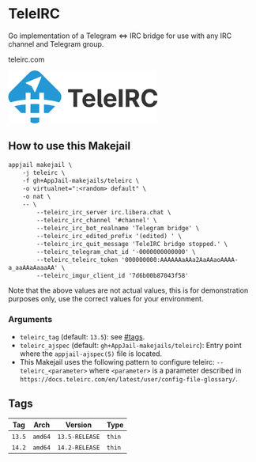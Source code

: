 # TeleIRC

Go implementation of a Telegram &lt;=> IRC bridge for use with any IRC channel and Telegram group.

teleirc.com

<img src="https://github.com/RITlug/teleirc/blob/main/assets/svg/horizontal_color.svg?raw=true" alt="teleirc logo" width="60%" height="auto">

## How to use this Makejail

```
appjail makejail \
    -j teleirc \
    -f gh+AppJail-makejails/teleirc \
    -o virtualnet=":<random> default" \
    -o nat \
    -- \
        --teleirc_irc_server irc.libera.chat \
        --teleirc_irc_channel '#channel' \
        --teleirc_irc_bot_realname 'Telegram bridge' \
        --teleirc_irc_edited_prefix '(edited) ' \
        --teleirc_irc_quit_message 'TeleIRC bridge stopped.' \
        --teleirc_telegram_chat_id '-0000000000000' \
        --teleirc_teleirc_token '000000000:AAAAAAaAAa2AaAAaoAAAA-a_aaAAaAaaaAA' \
        --teleirc_imgur_client_id '7d6b00b87043f58'
```

Note that the above values are not actual values, this is for demonstration purposes only, use the correct values for your environment.

### Arguments

* `teleirc_tag` (default: `13.5`): see [#tags](#tags).
* `teleirc_ajspec` (default: `gh+AppJail-makejails/teleirc`): Entry point where the `appjail-ajspec(5)` file is located.
* This Makejail uses the following pattern to configure teleirc: `--teleirc_<parameter>` where `<parameter>` is a parameter described in `https://docs.teleirc.com/en/latest/user/config-file-glossary/`.

## Tags

| Tag    | Arch    | Version        | Type   |
| ------ | ------- | -------------- | ------ |
| `13.5` | `amd64` | `13.5-RELEASE` | `thin` |
| `14.2` | `amd64` | `14.2-RELEASE` | `thin` |

